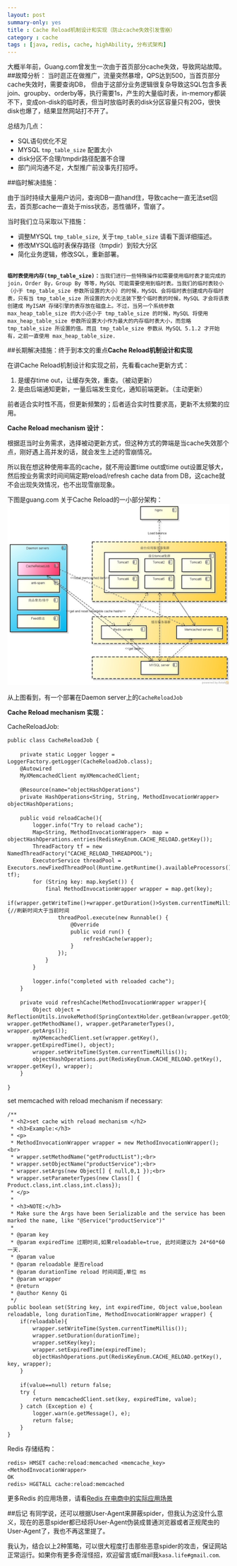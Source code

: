 ```yaml
---
layout: post
summary-only: yes
title : Cache Reload机制设计和实现（防止cache失效引发雪崩）
category : cache
tags : [java, redis, cache, highAbility, 分布式架构]
---
```


大概半年前，Guang.com曾发生一次由于首页部分cache失效，导致网站故障。
##故障分析：
当时逛正在做推广，流量突然暴增，QPS达到500，当首页部分cache失效时，需要查询DB，
但由于这部分业务逻辑很复杂导致这SQL包含多表join、groupby、orderby等，执行需要1s，产生的大量临时表，in-memory都装不下，变成on-disk的临时表，但当时放临时表的disk分区容量只有20G，很快disk也爆了，结果显然网站打不开了。

总结为几点：

- SQL语句优化不足
- MYSQL <code class="default-size">tmp_table_size</code> 配置太小
- disk分区不合理/tmpdir路径配置不合理
- 部门间沟通不足，大型推广前没事先打招呼。

##临时解决措施：

由于当时持续大量用户访问，查询DB一直hand住，导致cache一直无法set回去，首页那cache一直处于miss状态，恶性循环，雪崩了。

当时我们立马采取以下措施：

- 调整MYSQL <code class="default-size">tmp_table_size</code>, 关于<code class="default-size">tmp_table_size</code> 请看下面详细描述。
- 修改MYSQL临时表保存路径（tmpdir）到较大分区 
- 简化业务逻辑，修改SQL，重新部署。

<pre><code>
<strong>临时表使用内存(tmp_table_size)：</strong>当我们进行一些特殊操作如需要使用临时表才能完成的join，Order By，Group By 等等，MySQL 可能需要使用到临时表。当我们的临时表较小（小于 tmp_table_size 参数所设置的大小）的时候，MySQL 会将临时表创建成内存临时表，只有当 tmp_table_size 所设置的大小无法装下整个临时表的时候，MySQL 才会将该表创建成 MyISAM 存储引擎的表存放在磁盘上。不过，当另一个系统参数 max_heap_table_size 的大小还小于 tmp_table_size 的时候，MySQL 将使用 max_heap_table_size 参数所设置大小作为最大的内存临时表大小，而忽略 tmp_table_size 所设置的值。而且 tmp_table_size 参数从 MySQL 5.1.2 才开始有，之前一直使用 max_heap_table_size.
</code></pre>

##长期解决措施：终于到本文的重点**Cache Reload机制设计和实现**

在讲Cache Reload机制设计和实现之前，先看看cache更新方式：

1. 是缓存time out，让缓存失效，重查。（被动更新）
2. 是由后端通知更新，一量后端发生变化，通知前端更新。（主动更新）

前者适合实时性不高，但更新频繁的；后者适合实时性要求高，更新不太频繁的应用。

**Cache Reload mechanism 设计：**

根据逛当时业务需求，选择被动更新方式，但这种方式的弊端是当cache失效那个点，刚好遇上高并发的话，就会发生上述的雪崩情况。

所以我在想这种使用率高的cache，就不用设置time out或time out设置足够大，然后按业务需求时间间隔定期reload/refresh cache data from DB，这cache就不会出现失效情况，也不出现雪崩现象。

下图是guang.com 关于Cache Reload的一小部分架构：
<img src="/images/showcase_architecture.jpg" alt="部分架构图" >

从上图看到，有一个部署在Daemon server上的<code class="default-size">CacheReloadJob</code>

**Cache Reload mechanism 实现：**

CacheReloadJob:

	public class CacheReloadJob {

		private static Logger logger = LoggerFactory.getLogger(CacheReloadJob.class);
		@Autowired
		MyXMemcachedClient myXMemcachedClient;
		
		@Resource(name="objectHashOperations")
		private HashOperations<String, String, MethodInvocationWrapper> objectHashOperations;
		
		public void reloadCache(){
			logger.info("Try to reload cache");
			Map<String, MethodInvocationWrapper>  map = objectHashOperations.entries(RedisKeyEnum.CACHE_RELOAD.getKey());
			ThreadFactory tf = new NamedThreadFactory("CACHE_RELOAD_THREADPOOL");
			ExecutorService threadPool = Executors.newFixedThreadPool(Runtime.getRuntime().availableProcessors(), tf);
			for (String key: map.keySet()) {
				final MethodInvocationWrapper wrapper = map.get(key);
				if(wrapper.getWriteTime()+wrapper.getDuration()>System.currentTimeMillis()){//刷新时间大于当前时间
					threadPool.execute(new Runnable() {
						@Override
						public void run() {
							refreshCache(wrapper);
						}
					});
				}
			}
			
			logger.info("completed with reloaded cache");
		}
		
		private void refreshCache(MethodInvocationWrapper wrapper){
			Object object = ReflectionUtils.invokeMethod(SpringContextHolder.getBean(wrapper.getObjectName()), wrapper.getMethodName(), wrapper.getParameterTypes(), wrapper.getArgs());
			myXMemcachedClient.set(wrapper.getKey(), wrapper.getExpiredTime(), object);
			wrapper.setWriteTime(System.currentTimeMillis());
			objectHashOperations.put(RedisKeyEnum.CACHE_RELOAD.getKey(), wrapper.getKey(), wrapper);
		}
		
	}

set memcached with reload mechanism if necessary:
	
	/**
	 * <h2>set cache with reload mechanism </h2>
	 * <h3>Example:</h3>
	 * <p>
	 * MethodInvocationWrapper wrapper = new MethodInvocationWrapper();<br>
	 * wrapper.setMethodName("getProductList");<br>
	 * wrapper.setObjectName("productService");<br>
	 * wrapper.setArgs(new Object[] { null,0,1 });<br>
	 * wrapper.setParameterTypes(new Class[] { Product.class,int.class,int.class});
	 * </p>
	 * 
	 * <h3>NOTE:</h3>
	 * Make sure the Args have been Serializable and the service has been marked the name, like "@Service("productService")"
	 *
	 * @param key
	 * @param expiredTime 过期时间,如果reloadable=true, 此时间建议为 24*60*60 一天.
	 * @param value
	 * @param reloadable 是否reload
	 * @param durationTime reload 时间间距,单位 ms
	 * @param wrapper
	 * @return
	 * @author Kenny Qi
	 */
	public boolean set(String key, int expiredTime, Object value,boolean reloadable, long durationTime, MethodInvocationWrapper wrapper) {
		if(reloadable){
			wrapper.setWriteTime(System.currentTimeMillis());
			wrapper.setDuration(durationTime);
			wrapper.setKey(key);
			wrapper.setExpiredTime(expiredTime);
			objectHashOperations.put(RedisKeyEnum.CACHE_RELOAD.getKey(), key, wrapper);
		}
		
		if(value==null) return false;
		try {
			return memcachedClient.set(key, expiredTime, value);
		} catch (Exception e) {
			logger.warn(e.getMessage(), e);
			return false;
		} 
	}

Redis 存储结构：

	redis> HMSET cache:reload:memcached <memcache_key> <MethodInvocationWrapper>
	OK
	redis> HGETALL cache:reload:memcached

更多Redis 的应用场景，请看[Redis 在电商中的实际应用场景](http://kenny7.com/2012/09/redis-usage-scenario.html)
	
##后记
有同学说，还可以根据User-Agent来屏蔽spider，但我认为这没什么意义，现在的恶意spider都已经将User-Agent伪装成普通浏览器或者正规爬虫的User-Agent了，我也不再这里提了。

我认为，结合以上2种策略，可以很大程度打击那些恶意spider的攻击，保证网站正常运行。如果你有更多奇淫怪招，欢迎留言或Email我<code class="default-size">kasa.life#gmail.com</code>.